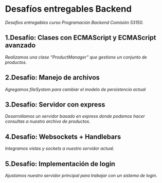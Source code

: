 # **Desafíos entregables Backend**

*Desafios entregables curso Programación Backend Comisión 53150.*

## 1.Desafío: Clases con ECMAScript y ECMAScript avanzado

 *Realizamos una clase “ProductManager” que gestione un conjunto de productos.*

## 2.Desafío: Manejo de archivos

*Agregamos fileSystem para cambiar el modelo de persistencia actual*

## 3.Desafío: Servidor con express

*Desarrollamos un servidor basado en express donde podamos hacer consultas a nuestro archivo de productos.*

## 4.Desafío: Websockets + Handlebars

*Integramos vistas y sockets a nuestro servidor actual.*


## 5.Desafío: Implementación de login

*Ajustamos nuestro servidor principal para trabajar con un sistema de login.*
